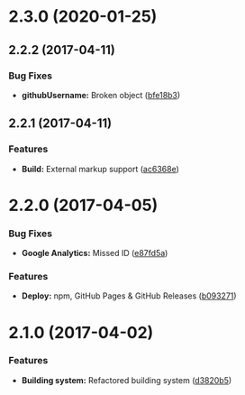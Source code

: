<a name="2.3.0"></a>
# 2.3.0 (2020-01-25)



<a name="2.2.2"></a>
## 2.2.2 (2017-04-11)


### Bug Fixes

* **githubUsername:** Broken object ([bfe18b3](https://github.com/mevbg/lightlayer/commit/bfe18b3))



<a name="2.2.1"></a>
## 2.2.1 (2017-04-11)


### Features

* **Build:** External markup support ([ac6368e](https://github.com/mevbg/lightlayer/commit/ac6368e))



<a name="2.2.0"></a>
# 2.2.0 (2017-04-05)


### Bug Fixes

* **Google Analytics:** Missed ID ([e87fd5a](https://github.com/mevbg/lightlayer/commit/e87fd5a))


### Features

* **Deploy:** npm, GitHub Pages & GitHub Releases ([b093271](https://github.com/mevbg/lightlayer/commit/b093271))



<a name="2.1.0"></a>
# 2.1.0 (2017-04-02)


### Features

* **Building system:** Refactored building system ([d3820b5](https://github.com/mevbg/lightlayer/commit/d3820b5))



